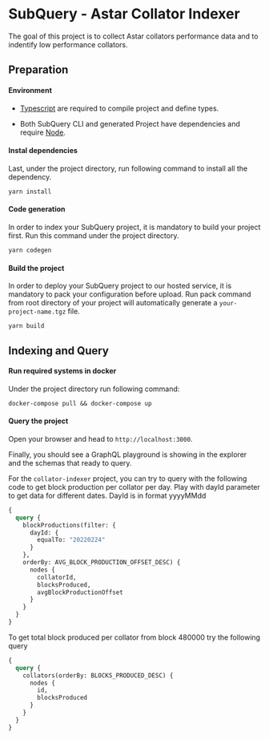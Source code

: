 # SubQuery - Astar Collator Indexer


The goal of this project is to collect Astar collators performance data and to indentify low performance collators.

## Preparation

#### Environment

- [Typescript](https://www.typescriptlang.org/) are required to compile project and define types.  

- Both SubQuery CLI and generated Project have dependencies and require [Node](https://nodejs.org/en/).
     

#### Instal dependencies
Last, under the project directory, run following command to install all the dependency.
```
yarn install
```

#### Code generation

In order to index your SubQuery project, it is mandatory to build your project first.
Run this command under the project directory.

````
yarn codegen
````

#### Build the project

In order to deploy your SubQuery project to our hosted service, it is mandatory to pack your configuration before upload.
Run pack command from root directory of your project will automatically generate a `your-project-name.tgz` file.

```
yarn build
```

## Indexing and Query

#### Run required systems in docker


Under the project directory run following command:

```
docker-compose pull && docker-compose up
```
#### Query the project

Open your browser and head to `http://localhost:3000`.

Finally, you should see a GraphQL playground is showing in the explorer and the schemas that ready to query.

For the `collator-indexer` project, you can try to query with the following code to get block production per collator per day. Play with dayId parameter to get data for different dates. DayId is in format yyyyMMdd

````graphql
{
  query {
    blockProductions(filter: {
      dayId: {
        equalTo: "20220224"
      }
    },
    orderBy: AVG_BLOCK_PRODUCTION_OFFSET_DESC) {
      nodes {
        collatorId,
        blocksProduced,
        avgBlockProductionOffset
      }
    }
  }
}
````

To get total block produced per collator from block 480000 try the following query

````graphql
{
  query {
    collators(orderBy: BLOCKS_PRODUCED_DESC) {
      nodes {
        id,
        blocksProduced
      }
    }
  }
}
````